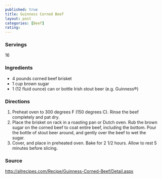 ```yaml
---
published: true
title: Guinness Corned Beef
layout: post
categories: [Beef]
rating: 
---
```

### Servings
16

### Ingredients
- 4 pounds corned beef brisket
- 1 cup brown sugar
- 1 (12 fluid ounce) can or bottle Irish stout beer (e.g. Guinness®)

### Directions
1. Preheat oven to 300 degrees F (150 degrees C). Rinse the beef completely and pat dry.
2. Place the brisket on rack in a roasting pan or Dutch oven. Rub the brown sugar on the corned beef to coat entire beef, including the bottom. Pour the bottle of stout beer around, and gently over the beef to wet the sugar.
3. Cover, and place in preheated oven. Bake for 2 1/2 hours. Allow to rest 5 minutes before slicing.

### Source
<a href="http://allrecipes.com/Recipe/Guinness-Corned-Beef/Detail.aspx" target="new">http://allrecipes.com/Recipe/Guinness-Corned-Beef/Detail.aspx</a>
